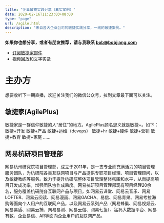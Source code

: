 ```yaml
---
title: "企业敏捷实践分享（真实案例）"
date: 2020-02-16T11:23:03+08:00
type: "page"
url: /agile.html
description: "来自各大企业公司的敏捷实践分享，一线的敏捷案例。"
---
```


**如果你也想分享，或者有朋友推荐，请与我联系 bob@bobjiang.com**

- [订阅敏捷家邮件](http://agileplus.plus/subscription/zKC_LCgUW)
- [视频回放和文字实录](https://www.agileplus.co/agile/)

# 主办方

想要收听下一期直播，欢迎关注我们的微信公众号，拉到文章最下面可以关注。

## 敏捷家(AgilePlus)

敏捷家是一群信仰敏捷的人“居住”的地方。AgilePlus顾名思义就是敏捷+。如下： 敏捷+开发 敏捷+产品 敏捷+运维（devops） 敏捷+hr 敏捷+硬件 敏捷+营销 敏捷+教育 敏捷+家庭 ……

## 网易杭研项目管理部

网易杭州研究院项目管理部，成立于2011年，是一支专业而充满活力的项目管理服务团队，为杭研院各类互联网项目与产品提供专职项目经理、项目管理顾问，以及敏捷教练等服务。致力于提升杭研院整体项目管理整体氛围和水平，从而提高项目开发成功率，增强团队协作成熟度。网易杭研项目管理部现有项目经理20余名，服务覆盖杭研院各互联网产品与项目，如网易云课堂、网易云音乐、网易LOFTER、网易云阅读、网易漫画、网易GACHA、易信、网易青果、网易考拉海购等面向个人用户的互联网产品，以及网易云系列产品（网易蜂巢、网易视频云、网易易盾、网易云捕、网易易测、网易云信、网易七鱼）、猛犸大数据平台、网易有数、企业易信、AR等面向企业用户的互联网产品。